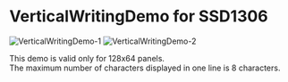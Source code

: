 # VerticalWritingDemo for SSD1306

![VerticalWritingDemo-1](https://github.com/user-attachments/assets/22aede1a-3fb3-4994-af52-0073a405377f)
![VerticalWritingDemo-2](https://github.com/user-attachments/assets/910b00d0-161b-4c7f-80f6-fc4eb6a308e7)

This demo is valid only for 128x64 panels.   
The maximum number of characters displayed in one line is 8 characters.   
